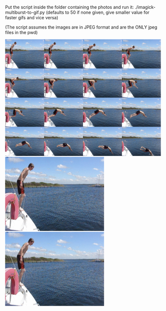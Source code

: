 Put the script inside the folder containing the photos and run it:
./imagick-multiburst-to-gif.py <ticks> (defaults to 50 if none given, give smaller value for faster gifs and vice versa)

(The script assumes the images are in JPEG format and are the ONLY jpeg files in the pwd)

![Example](https://raw.githubusercontent.com/eyalzek/eyalzek.github.io/master/imagick-multiburst-to-gif/multiburst_testimage.jpg "Original photo")
![Example](https://raw.githubusercontent.com/eyalzek/eyalzek.github.io/master/imagick-multiburst-to-gif/multiburst_testimage-10.gif "10 ticks")
![Example](https://raw.githubusercontent.com/eyalzek/eyalzek.github.io/master/imagick-multiburst-to-gif/multiburst_testimage-50.gif "50 ticks (default)")